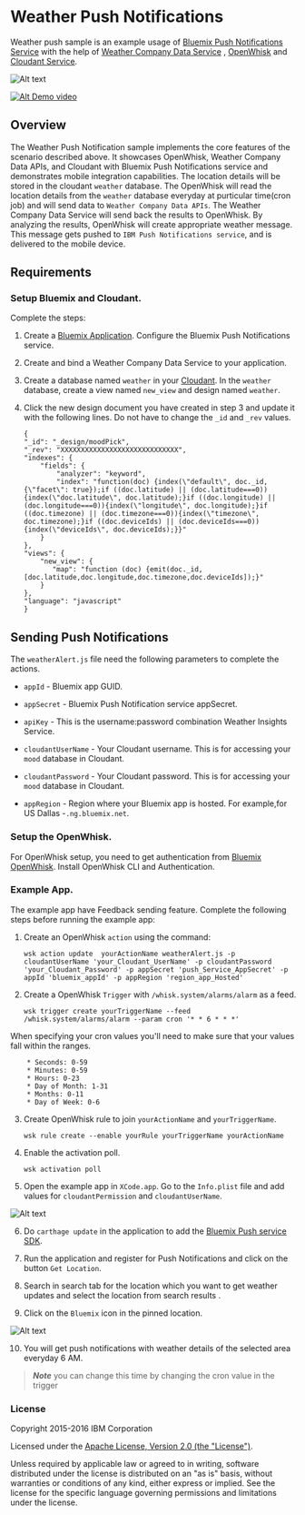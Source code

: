 Weather Push Notifications
===========================================

Weather push sample is an example usage of [Bluemix Push Notifications Service](https://console.ng.bluemix.net/docs/services/mobilepush/index.html?pos=2) with the help of [Weather Company Data Service](https://console.eu-gb.bluemix.net/docs/services/Weather/index.html) , [OpenWhisk](https://developer.ibm.com/open/openwhisk/) and [Cloudant Service](https://cloudant.com/). 


![Alt text](Resource/flowchart.png?raw=true "Optional Title")

[![Alt Demo video](Resource/video.png)](https://youtu.be/dsEn82yn70o)



## Overview

The Weather Push Notification sample implements the core features of the scenario described above. It showcases OpenWhisk, Weather Company Data APIs, and Cloudant with Bluemix Push Notifications service and demonstrates mobile integration capabilities. The location details will be stored in the cloudant `weather` database. The OpenWhisk will read the location details from the `weather` database everyday at purticular time(cron job) and will send data to `Weather Company Data APIs`. The Weather Company Data Service will send back the results to OpenWhisk. By analyzing the results, OpenWhisk will create appropriate weather message. This message gets pushed to `IBM Push Notifications service`, and is delivered to the mobile device.


## Requirements

### Setup Bluemix and Cloudant.

Complete the steps:

1. Create a [Bluemix Application](http://console.ng.bluemix.net). Configure the Bluemix Push Notifications service.

2. Create and bind a Weather Company Data Service to your application.

3. Create a database named `weather` in your [Cloudant](https://cloudant.com/). In the `weather` database, create a view named `new_view` and design named `weather`.

4. Click the new design document you have created in step 3 and update it with the following lines. Do not have to change the `_id` and `_rev` values.

	```
	{
	"_id": "_design/moodPick",
	"_rev": "XXXXXXXXXXXXXXXXXXXXXXXXXXXXX",
	"indexes": {
	    "fields": {
	        "analyzer": "keyword",
	        "index": "function(doc) {index(\"default\", doc._id, {\"facet\": true});if ((doc.latitude) || (doc.latitude===0)){index(\"doc.latitude\", doc.latitude);}if ((doc.longitude) || (doc.longitude===0)){index(\"longitude\", doc.longitude);}if ((doc.timezone) || (doc.timezone===0)){index(\"timezone\", doc.timezone);}if ((doc.deviceIds) || (doc.deviceIds===0)){index(\"deviceIds\", doc.deviceIds);}}"
	    }
	},
	"views": {
	    "new_view": {
	       "map": "function (doc) {emit(doc._id,[doc.latitude,doc.longitude,doc.timezone,doc.deviceIds]);}"
	    }
	},
	"language": "javascript"
	}

	```
	


## Sending Push Notifications

The `weatherAlert.js` file need the following parameters to complete the actions. 

- `appId` - Bluemix app GUID.

- `appSecret` - Bluemix Push Notification service appSecret.

- `apiKey` - This is the username:password combination Weather Insights Service.

- `cloudantUserName` - Your Cloudant username. This is for accessing your `mood` database in Cloudant.

- `cloudantPassword` - Your Cloudant password. This is for accessing your `mood` database in Cloudant.

- `appRegion` - Region where your Bluemix app is hosted. For example,for US Dallas -`.ng.bluemix.net`.


### Setup the OpenWhisk.

For OpenWhisk setup, you need to get authentication from [Bluemix OpenWhisk](https://new-console.ng.bluemix.net/openwhisk/cli). Install OpenWhisk CLI and Authentication.

### Example App.

The example app have Feedback sending feature. Complete the following steps before running the example app:


1. Create an OpenWhisk `action` using the command:

	``` 
	wsk action update  yourActionName weatherAlert.js -p cloudantUserName 'your_Cloudant_UserName' -p cloudantPassword 'your_Cloudant_Password' -p appSecret 'push_Service_AppSecret' -p appId 'bluemix_appId' -p appRegion 'region_app_Hosted' 
	```

2. Create a OpenWhisk `Trigger` with `/whisk.system/alarms/alarm` as a feed.

	```
	wsk trigger create yourTriggerName --feed /whisk.system/alarms/alarm --param cron '* * 6 * * *'
	```
 When specifying your cron values you'll need to make sure that your values fall within the ranges.

	    * Seconds: 0-59
	    * Minutes: 0-59
	    * Hours: 0-23
	    * Day of Month: 1-31
	    * Months: 0-11
	    * Day of Week: 0-6

3. Create OpenWhisk rule to join `yourActionName` and `yourTriggerName`.

	```
	wsk rule create --enable yourRule yourTriggerName yourActionName
	```
4. Enable the activation poll.

	```
	wsk activation poll
	```
5. Open the example app in `XCode.app`. Go to the `Info.plist` file and add values for `cloudantPermission` and `cloudantUserName`. 

 ![Alt text](Resource/plist.png?raw=true "Optional Title")

6. Do `carthage update` in the application to add the [Bluemix Push service SDK](https://github.com/ibm-bluemix-mobile-services/bms-clientsdk-swift-push).

7. Run the application and register for Push Notifications and click on the button `Get Location`.

8. Search in search tab for the location which you want to get weather updates and select the location from search results .

9. Click on the `Bluemix` icon in the pinned location.

 ![Alt text](Resource/locationPic.png?raw=true "Optional Title")

10. You will get push notifications with weather details of the selected area everyday 6 AM.

 >***Note*** you can change this time by changing the cron value in the trigger

### License

Copyright 2015-2016 IBM Corporation

Licensed under the [Apache License, Version 2.0 (the "License")](http://www.apache.org/licenses/LICENSE-2.0.html).

Unless required by applicable law or agreed to in writing, software distributed under the license is distributed on an "as is" basis, without warranties or conditions of any kind, either express or implied. See the license for the specific language governing permissions and limitations under the license.